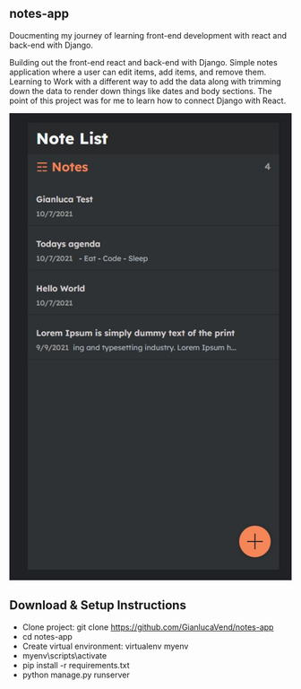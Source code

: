## notes-app

Doucmenting my journey of learning front-end development with react and back-end with Django. 

Building out the front-end react and back-end with Django. Simple notes application where a user can edit items, 
add items, and remove them. Learning to Work with a different way to add the data along with trimming down the data to render down things like dates and body sections. The point of this project was for me to learn how to connect Django with React.

![Screenshot](notes.jpg)


## Download & Setup Instructions

* Clone project: git clone https://github.com/GianlucaVend/notes-app
* cd notes-app
* Create virtual environment: virtualenv myenv
* myenv\scripts\activate
* pip install -r requirements.txt
* python manage.py runserver
